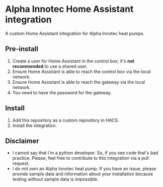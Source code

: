 # Alpha Innotec Home Assistant integration
A custom Home Assistant integration for Alpha Innotec heat pumps.
 
## Pre-install
1. Create a user for Home Assistant in the control box; it's **not recommended** to use a shared user.
2. Ensure Home Assistant is able to reach the control box via the local network.
3. Ensure Home Assistant is able to reach the gateway via the local network.
4. You need to have the password for the gateway.

## Install
1. Add this repository as a custom repository in HACS.
2. Install the integration.

## Disclaimer
- I cannot say that i'm a python developer. So, if you see code that's bad practice. Please, feel free to contribute to this integration via a pull request. 
- I do not own an Alpha Innotec heat pump. If you have an issue, please provide sample data and information about your installation because testing without sample data is impossible.
